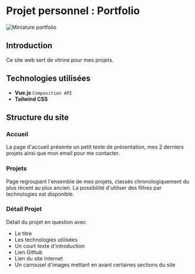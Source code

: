 # Projet personnel : Portfolio

![Miniature portfolio](https://fabiogentile.me/thumbnail/portfolio.webp)

## Introduction

Ce site web sert de vitrine pour mes projets.

## Technologies utilisées

- **Vue.js** `Composition API`
- **Tailwind CSS**

## Structure du site

### Accueil

La page d'accueil présente un petit texte de présentation, mes 2 derniers projets ainsi que mon email pour me contacter.

### Projets

Page regroupant l'ensemble de mes projets, classés chronologiquement du plus récent au plus ancien. La possibilité d'utiliser des filtres par technologies est disponible.

### Détail Projet

Détail du projet en question avec

- Le titre
- Les technologies utilisées
- Un court texte d'introduction
- Lien Github
- Lien du site internet
- Un carrousel d'images mettant en avant certaines sections du site
